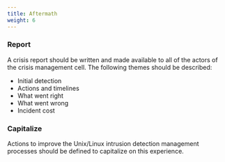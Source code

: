 ```yaml
---
title: Aftermath
weight: 6
---
```

### Report

A crisis report should be written and made available to all of the actors of the crisis management cell. The following themes should be described:

- Initial detection
- Actions and timelines
- What went right
- What went wrong
- Incident cost

### Capitalize

Actions to improve the Unix/Linux intrusion detection management processes should be defined to capitalize on this experience.
